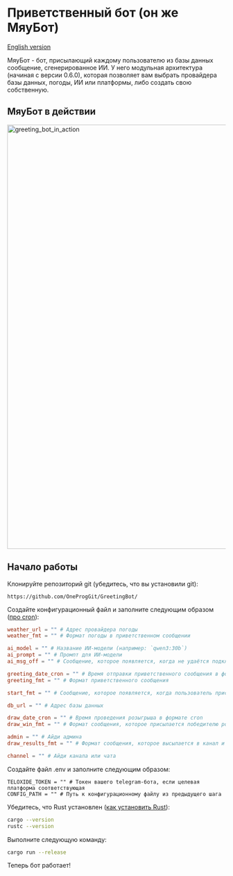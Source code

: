 # Приветственный бот (он же МяуБот)
[English version](README.md)

МяуБот - бот, присылающий каждому пользователю из базы данных сообщение, сгенерированное ИИ.
У него модульная архитектура (начиная с версии 0.6.0), которая позволяет вам выбрать провайдера базы данных, погоды, ИИ или платформы, либо создать свою собственную.

## МяуБот в действии
<img width="1239" height="977" alt="greeting_bot_in_action" src="https://github.com/user-attachments/assets/eebb6303-783f-4ce5-9762-26bbcbf05b1c" />

## Начало работы
Клонируйте репозиторий git (убедитесь, что вы установили git): <pre>```https://github.com/OneProgGit/GreetingBot/```</pre>
Создайте конфигурационный файл и заполните следующим образом ([про cron](https://en.wikipedia.org/wiki/Cron)):
```toml
weather_url = "" # Адрес провайдера погоды
weather_fmt = "" # Формат погоды в приветственном сообщении

ai_model = "" # Название ИИ-модели (например: `qwen3:30b`)
ai_prompt = "" # Промпт для ИИ-модели
ai_msg_off = "" # Сообщение, которое появляется, когда не удаётся подключится к провайдеру ИИ

greeting_date_cron = "" # Время отправки приветственного сообщения в формате cron
greeting_fmt = "" # Формат приветственного сообщения

start_fmt = "" # Сообщение, которое появляется, когда пользователь прислал команду `/start`

db_url = "" # Адрес базы данных

draw_date_cron = "" # Время проведения розыгрыша в формате cron
draw_win_fmt = "" # Формат сообщения, которое присылается победителю розыгрыша=

admin = "" # Айди админа
draw_results_fmt = "" # Формат сообщения, которое высылается в канал и админу, когда был выбран победитель розыгрыша

channel = "" # Айди канала или чата
```
Создайте файл .env и заполните следующим образом:
```env
TELOXIDE_TOKEN = "" # Токен вашего telegram-бота, если целевая платформа соответствующая
CONFIG_PATH = "" # Путь к конфигурационному файлу из предыдущего шага
```
Убедитесь, что Rust установлен ([как установить Rust](https://rustup.rs/)):
```bash
cargo --version
rustc --version
```
Выполните следующую команду:
```bash
cargo run --release
```
Теперь бот работает!
